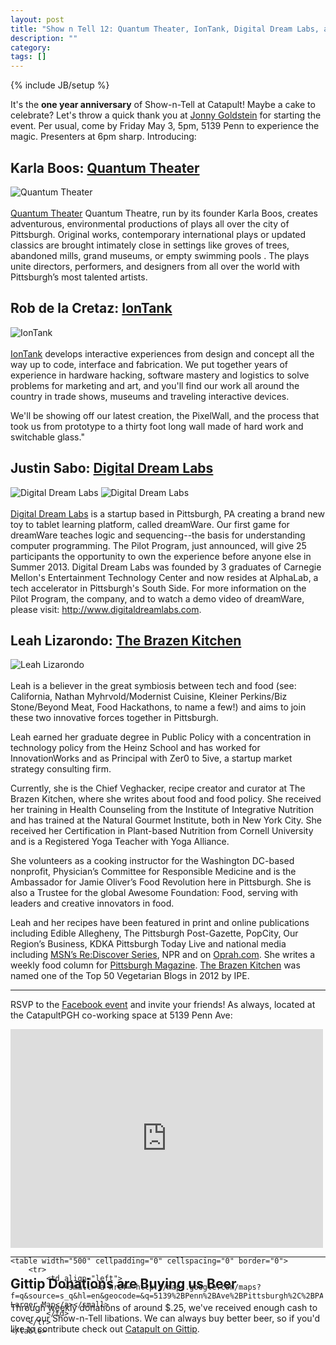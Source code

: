 ```yaml
---
layout: post
title: "Show n Tell 12: Quantum Theater, IonTank, Digital Dream Labs, and the Brazen Kitchen"
description: ""
category: 
tags: []
---
```

{% include JB/setup %}

It's the **one year anniversary** of Show-n-Tell at Catapult! Maybe a cake to celebrate? Let's throw a quick thank you at [Jonny Goldstein](http://www.jonnygoldstein.com) for starting the event. Per usual, come by Friday May 3, 5pm, 5139 Penn to experience the magic. Presenters at 6pm sharp. Introducing:

## Karla Boos: [Quantum Theater](http://quantumtheatre.org)
![Quantum Theater](http://nodoi.net/images/catapult/quantum.jpg)
<br /><br />
[Quantum Theater](http://quantiumtheatre.org) Quantum Theatre, run by its founder Karla Boos, creates adventurous, environmental productions of plays all over the city of Pittsburgh. Original works, contemporary international plays or updated classics are brought intimately close in settings like groves of trees, abandoned mills, grand museums, or empty swimming pools . The plays unite directors, performers, and designers from all over the world with Pittsburgh’s most talented artists.

## Rob de la Cretaz: [IonTank](http://iontank.com)
![IonTank](http://nodoi.net/images/catapult/iontank.jpg)
<br /><br />
[IonTank](http://iontank.com) develops interactive experiences from design and concept all the way up to code, interface and fabrication.  We put together years of experience in hardware hacking, software mastery and logistics to solve problems for marketing and art, and you'll find our work all around the country in trade shows, museums and traveling interactive devices. 

We'll be showing off our latest creation, the PixelWall, and the process that took us from prototype to a thirty foot long wall made of hard work and switchable glass."

## Justin Sabo: [Digital Dream Labs](http://digitaldreamlabs.com)
![Digital Dream Labs](http://nodoi.net/images/catapult/dreamlabs.jpg)
![Digital Dream Labs](http://nodoi.net/images/catapult/dreamlabs2.jpg)
<br /><br />
[Digital Dream Labs](http://digitaldreamlabs.com) is a startup based in Pittsburgh, PA creating a brand new toy to tablet learning platform, called dreamWare. Our first game for dreamWare teaches logic and sequencing--the basis for understanding computer programming. The Pilot Program, just announced, will give 25 participants the opportunity to own the experience before anyone else in Summer 2013. Digital Dream Labs was founded by 3 graduates of Carnegie Mellon's Entertainment Technology Center and now resides at AlphaLab, a tech accelerator in Pittsburgh's South Side. For more information on the Pilot Program, the company, and to watch a demo video of dreamWare, please visit: http://www.digitaldreamlabs.com.

## Leah Lizarondo: [The Brazen Kitchen](http://www.brazenkitchen.com)
![Leah Lizarondo](http://nodoi.net/images/catapult/leah.jpg)
<br /><br />
Leah is a believer in the great symbiosis between tech and food (see: California, Nathan Myhrvold/Modernist Cuisine, Kleiner Perkins/Biz Stone/Beyond Meat, Food Hackathons, to name a few!) and aims to join these two innovative forces together in Pittsburgh.

Leah earned her graduate degree in Public Policy with a concentration in technology policy from the Heinz School and has worked for InnovationWorks and as Principal with Zer0 to 5ive, a startup market strategy consulting firm. 

Currently, she is the Chief Veghacker, recipe creator and curator at The Brazen Kitchen, where she writes about food and food policy. She received her training in Health Counseling from the Institute of Integrative Nutrition and has trained at the Natural Gourmet Institute, both in New York City. She received her Certification in Plant-based Nutrition from Cornell University and is a Registered Yoga Teacher with Yoga Alliance. 

She volunteers as a cooking instructor for the Washington DC-based nonprofit, Physician’s Committee for Responsible Medicine and is the Ambassador for Jamie Oliver’s Food Revolution here in Pittsburgh. She is also a Trustee for the global Awesome Foundation: Food, serving with leaders and creative innovators in food. 

Leah and her recipes have been featured in print and online publications including Edible Allegheny, The Pittsburgh Post-Gazette, PopCity, Our Region’s Business, KDKA Pittsburgh Today Live and national media including [MSN’s Re:Discover Series](http://rediscover.msn.com/city/253392724/video/22), NPR and on [Oprah.com](http://www.oprah.com/food/Chickpea-Plov-Recipe). She writes a weekly food column for [Pittsburgh Magazine](http://www.pittsburghmagazine.com/Best-of-the-Burgh-Blogs/Brazen-Kitchen/). [The Brazen Kitchen](http://www.brazenkitchen.com) was named one of the Top 50 Vegetarian Blogs in 2012 by IPE.

***

RSVP to the [Facebook event](https://www.facebook.com/events/302539003209557/) and invite your friends! As always, located at the CatapultPGH co-working space at 5139 Penn Ave:


<div style="width:500px;height:350px">
	<iframe width="500" height="350" frameborder="0" scrolling="no" marginheight="0" marginwidth="0" src="http://maps.google.com/maps?f=q&source=s_q&hl=en&geocode=&q=5139%2BPenn%2BAve%2BPittsburgh%2C%2BPA&ie=UTF8&z=15&t=m&iwloc=near&output=embed">
	</iframe><br>

	<table width="500" cellpadding="0" cellspacing="0" border="0">
		<tr>
			<td align="left">
				<small><a href="http://maps.google.com/maps?f=q&source=s_q&hl=en&geocode=&q=5139%2BPenn%2BAve%2BPittsburgh%2C%2BPA&ie=UTF8&z=15&t=m&iwloc=near">View Larger Map</a></small>
			</td>
		</tr>
	</table>
</div>

***

## Gittip Donations are Buying us Beer
Through weekly donations of around $.25, we've received enough cash to cover our Show-n-Tell libations. We can always buy better beer, so if you'd like to contribute check out [Catapult on Gittip](https://www.gittip.com/catapultpgh/).
